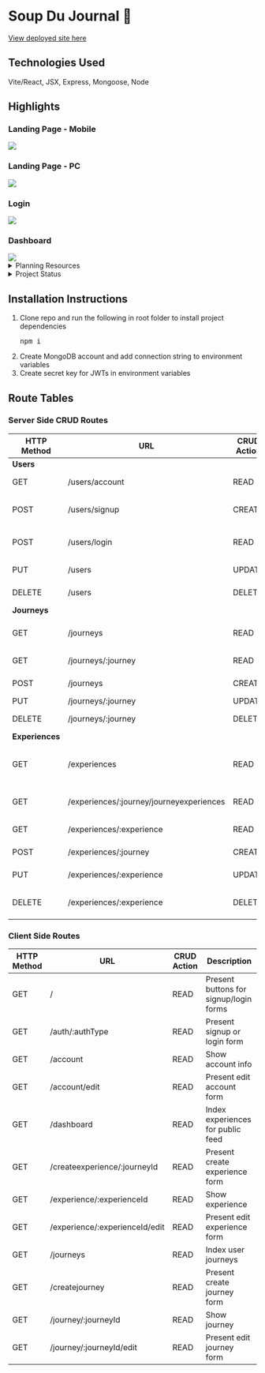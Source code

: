 # Soup Du Journal 🍜
[View deployed site here](https://soup-du-journal-eebf0083428a.herokuapp.com/)
## Technologies Used
Vite/React, JSX, Express, Mongoose, Node

## Highlights
### Landing Page - Mobile
<img src="./public/landing-mobile.jpg">

### Landing Page - PC
<img src="./public/landing-pc.jpg">

### Login
<img src="./public/login.jpg">

### Dashboard
<img src="./public/dash.jpg">

<details>
    <summary>Planning Resources</summary>
    <h1>User Stories</h1>
    <ul>
        <li>As a user, I want to create journals and entries for my journals.</li>
        <li>As a user, I want all my journaling to be accessible from my PC or phone.</li>
        <li>As a user, I want to organize journal entries by broader categories of my own choosing.</li>
        <li>As a user, I want to view other people's journal entries.</li>
    </ul>
    <h1>ERD</h1>
    <img src="./public/ERD.png" width="">
    <h1>Wireframes</h1>
    <h3>Signup/Login</h3>
    <img src="./public/signup.png" width="">
    <h3>User Dashboard</h3>
    <img src="./public/index.png" width="">
    <h3>Create Journal or Experience</h3>
    <img src="./public/create.png" width="">
    <h3>Show Journal or Experience</h3>
    <img src="./public/show.png" width="">
</details>
<details>
    <summary>Project Status</summary>
    <h2>Unsolved Problems and Development Hurdles</h2>
    <ul>
        <li>Need to implement conditionally rendered edit/create/delete buttons/routes</li>
    </ul>
    <h2>Next Steps</h2>
    <ul>
        </li>Implement FTP to allow users to upload photos</li>
        </li>Implement keyword search feature</li>
    </ul>
</details>

## Installation Instructions
<ol>
    <li>Clone repo and run the following in root folder to install project dependencies<pre>npm i</pre></li>
    <li>Create MongoDB account and add connection string to environment variables</li>
    <li>Create secret key for JWTs in environment variables</li>
</ol>

## Route Tables
### Server Side CRUD Routes
| **HTTP Method** | **URL** | **CRUD Action** | **Description** |
| --- | --- | --- | --- |
| **Users** |
| GET | /users/account | READ | Show user account info |
| POST | /users/signup | CREATE | Create new user account |
| POST | /users/login | READ | Authenticate login credentials |
| PUT | /users | UPDATE | Edit user account info |
| DELETE | /users | DELETE | Delete user account |
| **Journeys** |
| GET | /journeys | READ | Index journeys per user |
| GET | /journeys/:journey | READ | Show journey |
| POST | /journeys| CREATE | Create journey |
| PUT | /journeys/:journey | UPDATE | Edit journey |
| DELETE | /journeys/:journey | DELETE | Delete journey |
| **Experiences** |
| GET | /experiences | READ | Index experiences for public feed |
| GET | /experiences/:journey/journeyexperiences | READ | Index experiences per journey |
| GET | /experiences/:experience | READ | Show experience |
| POST | /experiences/:journey | CREATE | Create experience |
| PUT | /experiences/:experience | UPDATE | Edit experience |
| DELETE | /experiences/:experience | DELETE | Delete existing experience |

### Client Side Routes
| **HTTP Method** | **URL** | **CRUD Action** | **Description** |
| --- | --- | --- | --- |
| GET | / | READ | Present buttons for signup/login forms |
| GET | /auth/:authType | READ | Present signup or login form |
| GET | /account | READ | Show account info |
| GET | /account/edit | READ | Present edit account form |
| GET | /dashboard | READ | Index experiences for public feed |
| GET | /createexperience/:journeyId | READ | Present create experience form |
| GET | /experience/:experienceId | READ | Show experience |
| GET | /experience/:experienceId/edit | READ | Present edit experience form |
| GET | /journeys | READ | Index user journeys |
| GET | /createjourney | READ | Present create journey form |
| GET | /journey/:journeyId | READ | Show journey |
| GET | /journey/:journeyId/edit | READ | Present edit journey form |